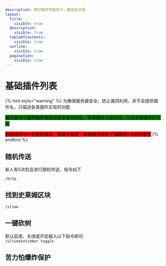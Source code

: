 ```yaml
---
description: 部分插件内容较少，故在此介绍
layout:
  title:
    visible: true
  description:
    visible: true
  tableOfContents:
    visible: true
  outline:
    visible: true
  pagination:
    visible: true
---
```


# 基础插件列表

{% hint style="warning" %}
为确保服务器安全，防止漏洞利用，并不会提供插件名，只描述各类插件实现的功能

<mark style="background-color:green;">服务器有大量的插件来提供更多游戏体验，非常建议大致浏览，你会发现很多好玩的</mark>

<mark style="background-color:red;">目前插件不一定完全兼容，极其不稳定，如果服务器炸了请等待3-4分钟重连</mark>
{% endhint %}

## 随机传送

新人有5次机会进行随机传送，指令如下

```
/brtp
```

## 找到史莱姆区块

```
/slime
```

## 一键砍树

默认启用，关闭或开启输入以下指令即可\
`/ultimatetimber toggle`

## 苦力怕爆炸保护
